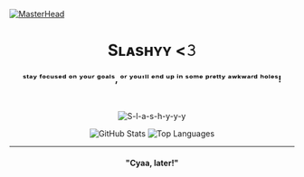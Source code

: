 [![MasterHead](https://i.pinimg.com/originals/b0/73/d8/b073d8b052bf7e77de75ef00aa022b62.jpg)](https://www.youtube.com/@slashieee)
<h1 align="center">Sʟᴀsʜʏʏ <𝟹</h1>
<h3 align="center">ˢᵗᵃʸ ᶠᵒᶜᵘˢᵉᵈ ᵒⁿ ʸᵒᵘʳ ᵍᵒᵃˡˢ, ᵒʳ ʸᵒᵘ'ˡˡ ᵉⁿᵈ ᵘᵖ ⁱⁿ ˢᵒᵐᵉ ᵖʳᵉᵗᵗʸ ᵃʷᵏʷᵃʳᵈ ʰᵒˡᵉˢ!</h3>
<br>
<p align="center"> 
  <img src="https://komarev.com/ghpvc/?username=S-l-a-s-h-y-y-y&label=Profile%20views&color=0e75b6&style=flat" alt="S-l-a-s-h-y-y-y" /> 
</p>

<p align="center">
  <img src="https://github-readme-stats.vercel.app/api?username=S-l-a-s-h-y-y-y&show_icons=true&theme=dark&count_private=true" alt="GitHub Stats" />
  <img src="https://github-readme-stats.vercel.app/api/top-langs/?username=S-l-a-s-h-y-y-y&layout=compact&theme=dark" alt="Top Languages" />
</p>

---

<h4 align="center">"Cyaa, later!"</h4>
